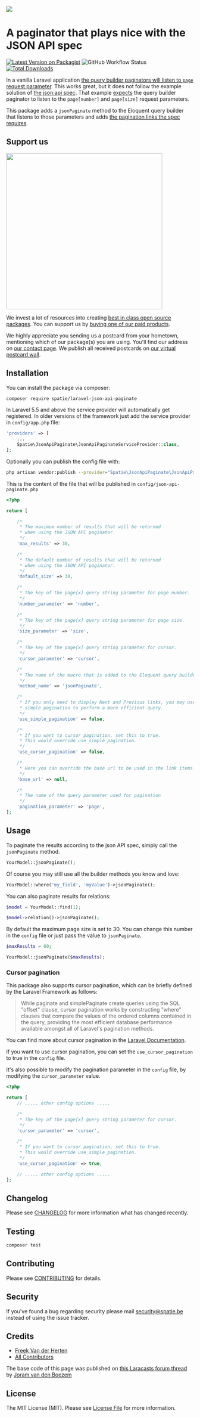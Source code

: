
[<img src="https://github-ads.s3.eu-central-1.amazonaws.com/support-ukraine.svg?t=1" />](https://supportukrainenow.org)

# A paginator that plays nice with the JSON API spec

[![Latest Version on Packagist](https://img.shields.io/packagist/v/spatie/laravel-json-api-paginate.svg?style=flat-square)](https://packagist.org/packages/spatie/laravel-json-api-paginate)
![GitHub Workflow Status](https://img.shields.io/github/workflow/status/spatie/laravel-json-api-paginate/run-tests?label=tests)
[![Total Downloads](https://img.shields.io/packagist/dt/spatie/laravel-json-api-paginate.svg?style=flat-square)](https://packagist.org/packages/spatie/laravel-json-api-paginate)

In a vanilla Laravel application [the query builder paginators will listen to `page` request parameter](https://laravel.com/docs/master/pagination#paginating-query-builder-results). This works great, but it does not follow the example solution of [the json:api spec](http://jsonapi.org/). That example [expects](http://jsonapi.org/examples/#pagination) the query builder paginator to listen to the `page[number]` and `page[size]` request parameters.

This package adds a `jsonPaginate` method to the Eloquent query builder that listens to those parameters and adds [the pagination links the spec requires](http://jsonapi.org/format/#fetching-pagination).

## Support us

[<img src="https://github-ads.s3.eu-central-1.amazonaws.com/laravel-json-api-paginate.jpg?t=1" width="419px" />](https://spatie.be/github-ad-click/laravel-json-api-paginate)

We invest a lot of resources into creating [best in class open source packages](https://spatie.be/open-source). You can support us by [buying one of our paid products](https://spatie.be/open-source/support-us).

We highly appreciate you sending us a postcard from your hometown, mentioning which of our package(s) you are using. You'll find our address on [our contact page](https://spatie.be/about-us). We publish all received postcards on [our virtual postcard wall](https://spatie.be/open-source/postcards).

## Installation

You can install the package via composer:

```bash
composer require spatie/laravel-json-api-paginate
```

In Laravel 5.5 and above the service provider will automatically get registered. In older versions of the framework just add the service provider in `config/app.php` file:

```php
'providers' => [
    ...
    Spatie\JsonApiPaginate\JsonApiPaginateServiceProvider::class,
];
```

Optionally you can publish the config file with:

```bash
php artisan vendor:publish --provider="Spatie\JsonApiPaginate\JsonApiPaginateServiceProvider" --tag="config"
```

This is the content of the file that will be published in `config/json-api-paginate.php`

```php
<?php

return [

    /*
     * The maximum number of results that will be returned
     * when using the JSON API paginator.
     */
    'max_results' => 30,

    /*
     * The default number of results that will be returned
     * when using the JSON API paginator.
     */
    'default_size' => 30,

    /*
     * The key of the page[x] query string parameter for page number.
     */
    'number_parameter' => 'number',

    /*
     * The key of the page[x] query string parameter for page size.
     */
    'size_parameter' => 'size',

    /*
     * The key of the page[x] query string parameter for cursor.
     */
    'cursor_parameter' => 'cursor',

    /*
     * The name of the macro that is added to the Eloquent query builder.
     */
    'method_name' => 'jsonPaginate',

    /*
     * If you only need to display Next and Previous links, you may use
     * simple pagination to perform a more efficient query.
     */
    'use_simple_pagination' => false,

    /*
     * If you want to cursor pagination, set this to true.
     * This would override use_simple_pagination.
     */
    'use_cursor_pagination' => false,

    /*
     * Here you can override the base url to be used in the link items.
     */
    'base_url' => null,

    /*
     * The name of the query parameter used for pagination
     */
    'pagination_parameter' => 'page',
];

```

## Usage

To paginate the results according to the json API spec, simply call the `jsonPaginate` method.

```php
YourModel::jsonPaginate();
```

Of course you may still use all the builder methods you know and love:

```php
YourModel::where('my_field', 'myValue')->jsonPaginate();
```

You can also paginate results for relations:

```php
$model = YourModel::find(1);

$model->relation()->jsonPaginate();
```

By default the maximum page size is set to 30. You can change this number in the `config` file or just pass the value to  `jsonPaginate`.

```php
$maxResults = 60;

YourModel::jsonPaginate($maxResults);
```

### Cursor pagination

This package also supports cursor pagination, which can be briefly defined by the Laravel Framework as follows:

> While paginate and simplePaginate create queries using the SQL "offset" clause, cursor pagination works by constructing "where" clauses that compare the values of the ordered columns contained in the query, providing the most efficient database performance available amongst all of Laravel's pagination methods.

You can find more about cursor pagination in the [Laravel Documentation](https://laravel.com/docs/9.x/pagination#cursor-pagination).

If you want to use cursor pagination, you can set the `use_cursor_pagination` to true in the `config` file.

It's also possible to modify the pagination parameter in the `config` file, by modifying the `cursor_parameter` value.

```php
<?php

return [
    // ..... other config options .....

    /*
     * The key of the page[x] query string parameter for cursor.
     */
    'cursor_parameter' => 'cursor',

    /*
     * If you want to cursor pagination, set this to true.
     * This would override use_simple_pagination.
     */
    'use_cursor_pagination' => true,

    // ..... other config options .....
];

```

## Changelog

Please see [CHANGELOG](CHANGELOG.md) for more information what has changed recently.

## Testing

```bash
composer test
```

## Contributing

Please see [CONTRIBUTING](https://github.com/spatie/.github/blob/main/CONTRIBUTING.md) for details.

## Security

If you've found a bug regarding security please mail [security@spatie.be](mailto:security@spatie.be) instead of using the issue tracker.

## Credits

- [Freek Van der Herten](https://github.com/freekmurze)
- [All Contributors](../../contributors)

The base code of this page was published on [this Laracasts forum thread](https://laracasts.com/discuss/channels/laravel/pagination-using-json-api-strategy?page=1#reply-346619) by [Joram van den Boezem](https://twitter.com/@hongaar)

## License

The MIT License (MIT). Please see [License File](LICENSE.md) for more information.
